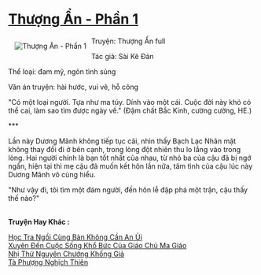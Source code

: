 <a href="https://utruyen.com/thuong-an-phan-1/22438/" title="Thượng Ẩn - Phần 1"><h1>Thượng Ẩn - Phần 1</h1></a><div style="display:table"><img align="right" style="float: left; padding: 10px;" src="https://utruyen.com/images/story/200x260/thuong-an-phan-1.jpg" alt="Thượng Ẩn - Phần 1">Truyện: Thượng Ẩn full <p></p>Tác giả: Sài Kê Đản<p></p>Thể loại: đam mỹ, ngôn tình sủng<p></p>Văn án truyện: hài hước, vui vẽ, hỗ công<p></p>"Có một loại người. Tựa như ma túy. Dính vào một cái. Cuộc đời này khó có thể cai, làm sao tìm được ngày về." (Đậm chất Bắc Kinh, cường cường, HE.)<p></p>*** <p></p>Lần này Dương Mãnh không tiếp tục cãi, nhìn thấy Bạch Lạc Nhân mặt không thay đổi đi ở bên cạnh, trong lòng đột nhiên thu lo lắng vào trong lòng. Hai người chính là bạn tốt nhất của nhau, từ nhỏ ba của cậu đã bị ngớ ngẩn, hiện tại thì mẹ cậu đã muốn kết hôn lần nữa, tâm tình của cậu lúc này Dương Mãnh vô cùng hiểu.<p></p>"Như vậy đi, tôi tìm một đám người, đến hôn lễ đập phá một trận, cậu thấy thế nào?"</div><p><br><b>Truyện Hay Khác :</b></p><a href="https://utruyen.com/hoc-tra-ngoi-cung-ban-khong-can-an-ui/22431/" alt="Học Tra Ngồi Cùng Bàn Không Cần An Ủi">Học Tra Ngồi Cùng Bàn Không Cần An Ủi</a><br/><a href="https://github.com/quanluxury/ngontinh_sac/tree/master/truyenhay/18917/" alt="Xuyên Đến Cuộc Sống Khổ Bức Của Giáo Chủ Ma Giáo">Xuyên Đến Cuộc Sống Khổ Bức Của Giáo Chủ Ma Giáo</a><br/><a href="https://truyenngontinhay.wordpress.com/2019/10/03/nhi-thu-nguyen-chuong-khong-gia/" alt="Nhị Thứ Nguyên Chưởng Khống Giả">Nhị Thứ Nguyên Chưởng Khống Giả</a><br/><a href="https://truyenngontinhay.wordpress.com/2019/10/03/ta-phuong-nghich-thien/" alt="Tà Phượng Nghịch Thiên">Tà Phượng Nghịch Thiên</a><br/>